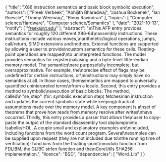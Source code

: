 {
    "title": "X86 instruction semantics and basic block symbolic execution",
    "authors": [
        "Freek Verbeek",
        "Abhijith Bharadwaj",
        "Joshua Bockenek",
        "Ian Roessle",
        "Timmy Weerwag",
        "Binoy Ravindran"
    ],
    "topics": [
        "Computer science/Hardware",
        "Computer science/Semantics"
    ],
    "date": "2021-10-13",
    "notify": [
        "freek@vt.edu"
    ],
    "abstract": "\nThis AFP entry provides semantics for roughly 120 different X86-64\nassembly instructions. These instructions include various moves,\narithmetic/logical operations, jumps, call/return, SIMD extensions and\nothers. External functions are supported by allowing a user to provide\ncustom semantics for these calls. Floating-point operations are mapped\nto uninterpreted functions. The model provides semantics for register\naliasing and a byte-level little-endian memory model. The semantics\nare purposefully incomplete, but overapproximative. For example, the\nprecise effect of flags may be undefined for certain instructions, or\ninstructions may simply have no semantics at all. In those cases, the\nsemantics are mapped to universally quantified uninterpreted terms\nfrom a locale. Second, this entry provides a method to symbolic\nexecution of basic blocks. The method, called\n''se_step'' (for: symbolic execution step) fetches\nan instruction and updates the current symbolic state while keeping\ntrack of assumptions made over the memory model. A key component is a\nset of theorems that prove how reads from memory resolve after writes\nhave occurred. Thirdly, this entry provides a parser that allows the\nuser to copy-paste the output of the standard disassembly tool objdump\ninto Isabelle/HOL. A couple small and explanatory examples are\nincluded, including functions from the word count program. Several\nexamples can be supplied upon request (they are not included due to\nthe running time of verification): functions from the floating-point\nmodulo function from FDLIBM, the GLIBC strlen function and the\nCoreUtils SHA256 implementation.",
    "licence": "BSD",
    "dependencies": [
        "Word_Lib"
    ]
}